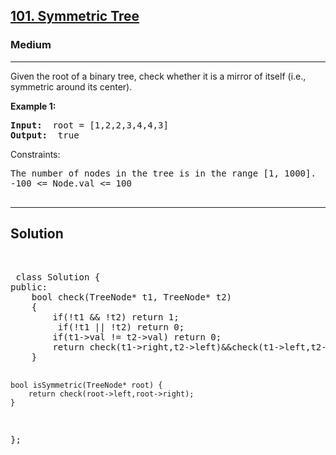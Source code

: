 
<h2><a href="https://leetcode.com/problems/symmetric-tree/">101. Symmetric Tree</a></h2>
<h3>Medium</h3>
<hr>
<div><p>
Given the root of a binary tree, check whether it is a mirror of itself (i.e., symmetric around its center).
</p>


<p><strong>Example 1:</strong></p>
<pre><strong>Input:</strong>  root = [1,2,2,3,4,4,3]
<strong>Output:</strong>  true
</pre>


Constraints:
<pre>
The number of nodes in the tree is in the range [1, 1000].
-100 <= Node.val <= 100
 
</pre>
<hr>
 <h2><strong><b>Solution</b></strong></h2>
 <br>
 <pre>
 class Solution {
public:
    bool check(TreeNode* t1, TreeNode* t2)
    {
        if(!t1 && !t2) return 1;
         if(!t1 || !t2) return 0;
        if(t1->val != t2->val) return 0; 
        return check(t1->right,t2->left)&&check(t1->left,t2->right);
    }
    
    bool isSymmetric(TreeNode* root) {
        return check(root->left,root->right);
    }
};
 </pre>
